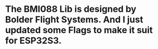 # The BMI088 Lib is designed by Bolder Flight Systems. And I just updated some Flags to make it suit for ESP32S3.
